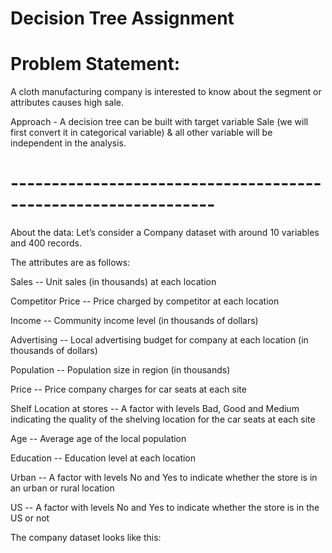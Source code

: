 # Decision Tree Assignment

# Problem Statement:

A cloth manufacturing company is interested to know about the segment or attributes causes high sale. 

Approach - A decision tree can be built with target variable Sale (we will first convert it in categorical variable) & all other variable will be independent in the analysis.  

# ---------------------------------------------------------------
About the data: 
Let’s consider a Company dataset with around 10 variables and 400 records.

The attributes are as follows: 

Sales -- Unit sales (in thousands) at each location

Competitor Price -- Price charged by competitor at each location

Income -- Community income level (in thousands of dollars)

Advertising -- Local advertising budget for company at each location (in thousands of dollars)

Population -- Population size in region (in thousands)

Price -- Price company charges for car seats at each site

Shelf Location at stores -- A factor with levels Bad, Good and Medium indicating the quality of the shelving location for the car seats at each site

Age -- Average age of the local population

Education -- Education level at each location

Urban -- A factor with levels No and Yes to indicate whether the store is in an urban or rural location

US -- A factor with levels No and Yes to indicate whether the store is in the US or not

The company dataset looks like this: 
 
